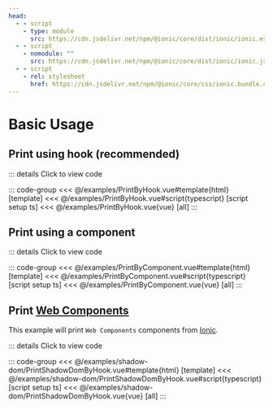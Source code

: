 ```yaml
---
head:
  - - script
    - type: module
      src: https://cdn.jsdelivr.net/npm/@ionic/core/dist/ionic/ionic.esm.js
  - - script
    - nomodule: ""
      src: https://cdn.jsdelivr.net/npm/@ionic/core/dist/ionic/ionic.js
  - - script
    - rel: stylesheet
      href: https://cdn.jsdelivr.net/npm/@ionic/core/css/ionic.bundle.css
---
```


# Basic Usage

<script setup>
import PrintByComponent from "../examples/PrintByComponent.vue"; 
import PrintByHook from "../examples/PrintByHook.vue"; 
import PrintShadowDomByHook from "../examples/shadow-dom/PrintShadowDomByHook.vue";
</script>

## Print using hook (recommended)

<PrintByHook />

::: details Click to view code

::: code-group
<<< @/examples/PrintByHook.vue#template{html} [template]
<<< @/examples/PrintByHook.vue#script{typescript} [script setup ts]
<<< @/examples/PrintByHook.vue{vue} [all]
:::

## Print using a component

<PrintByComponent />

::: details Click to view code

::: code-group
<<< @/examples/PrintByComponent.vue#template{html} [template]
<<< @/examples/PrintByComponent.vue#script{typescript} [script setup ts]
<<< @/examples/PrintByComponent.vue{vue} [all]
:::

## Print [Web Components](https://developer.mozilla.org/en-US/docs/Web/API/Web_components)

This example will print `Web Components` components from [Ionic](https://ionicframework.com/).

<PrintShadowDomByHook />

::: details Click to view code

::: code-group
<<< @/examples/shadow-dom/PrintShadowDomByHook.vue#template{html} [template]
<<< @/examples/shadow-dom/PrintShadowDomByHook.vue#script{typescript} [script setup ts]
<<< @/examples/shadow-dom/PrintShadowDomByHook.vue{vue} [all]
:::
